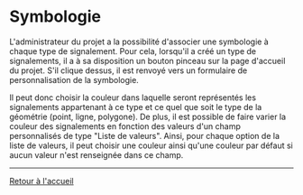 # Symbologie

L'administrateur du projet a la possibilité d'associer une symbologie à chaque type de signalement. Pour cela, lorsqu'il a créé un type de signalements, il a à sa disposition un bouton pinceau sur la page d'accueil du projet. S'il clique dessus, il est renvoyé vers un formulaire de personnalisation de la symbologie.

Il peut donc choisir la couleur dans laquelle seront représentés les signalements appartenant à ce type et ce quel que soit le type de la géométrie (point, ligne, polygone). De plus, il est possible de faire varier la couleur des signalements en fonction des valeurs d'un champ personnalisés de type "Liste de valeurs". Ainsi, pour chaque option de la liste de valeurs, il peut choisir une couleur ainsi qu'une couleur par défaut si aucun valeur n'est renseignée dans ce champ.

---

[Retour à l'accueil](<index.md>)
